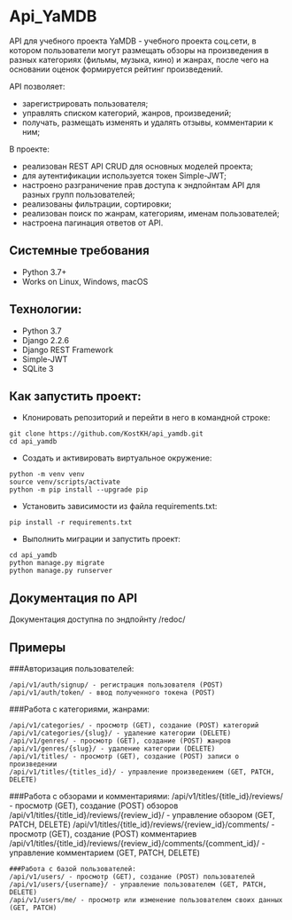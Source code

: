 # Api_YaMDB

API для учебного проекта YaMDB - учебного проекта соц.сети, в котором пользователи могут размещать обзоры на произведения в разных категориях (фильмы, музыка, кино) и жанрах, после чего на основании оценок формируется рейтинг произведений. 

API позволяет: 
- зарегистрировать пользователя;
- управлять списком категорий, жанров, произведений;
- получать, размещать изменять и удалять отзывы, комментарии к ним;

В проекте:
- реализован REST API CRUD для основных моделей проекта; 
- для аутентификации используется токен Simple-JWT;
- настроено разграничение прав доступа к эндпойнтам API для разных групп пользователей;
- реализованы фильтрации, сортировки;
- реализован поиск по жанрам, категориям, именам пользователей;
- настроена пагинация ответов от API.

## Системные требования
- Python 3.7+
- Works on Linux, Windows, macOS

## Технологии:
- Python 3.7
- Django 2.2.6
- Django REST Framework
- Simple-JWT
- SQLite 3

## Как запустить проект:

- Клонировать репозиторий и перейти в него в командной строке:
```
git clone https://github.com/KostKH/api_yamdb.git
cd api_yamdb
```

- Создать и активировать виртуальное окружение:
```
python -m venv venv
source venv/scripts/activate
python -m pip install --upgrade pip
```

- Установить зависимости из файла requirements.txt:
```
pip install -r requirements.txt
```
- Выполнить миграции и запустить проект:
```
cd api_yamdb
python manage.py migrate
python manage.py runserver
```

## Документация по API
Документация доступна по эндпойнту /redoc/

## Примеры

###Авторизация пользователей:
```
/api/v1/auth/signup/ - регистрация пользователя (POST)
/api/v1/auth/token/ - ввод полученного токена (POST)
```
###Работа с категориями, жанрами:
```
/api/v1/categories/ - просмотр (GET), создание (POST) категорий 
/api/v1/categories/{slug}/ - удаление категории (DELETE)
/api/v1/genres/ - просмотр (GET), создание (POST) жанров
/api/v1/genres/{slug}/ - удаление категории (DELETE)
/api/v1/titles/ - просмотр (GET), создание (POST) записи о произведении
/api/v1/titles/{titles_id}/ - управление произведением (GET, PATCH, DELETE)
```
###Работа с обзорами и комментариями:
/api/v1/titles/{title_id}/reviews/ - просмотр (GET), создание (POST) обзоров
/api/v1/titles/{title_id}/reviews/{review_id}/  - управление обзором (GET, PATCH, DELETE)
/api/v1/titles/{title_id}/reviews/{review_id}/comments/ - просмотр (GET), создание (POST) комментариев
/api/v1/titles/{title_id}/reviews/{review_id}/comments/{comment_id}/  - управление комментарием (GET, PATCH, DELETE)
```
###Работа с базой пользователей:
/api/v1/users/ - просмотр (GET), создание (POST) пользователей
/api/v1/users/{username}/ - управление пользователем (GET, PATCH, DELETE)
/api/v1/users/me/ - просмотр или изменение пользователем своих данных  (GET, PATCH)
```